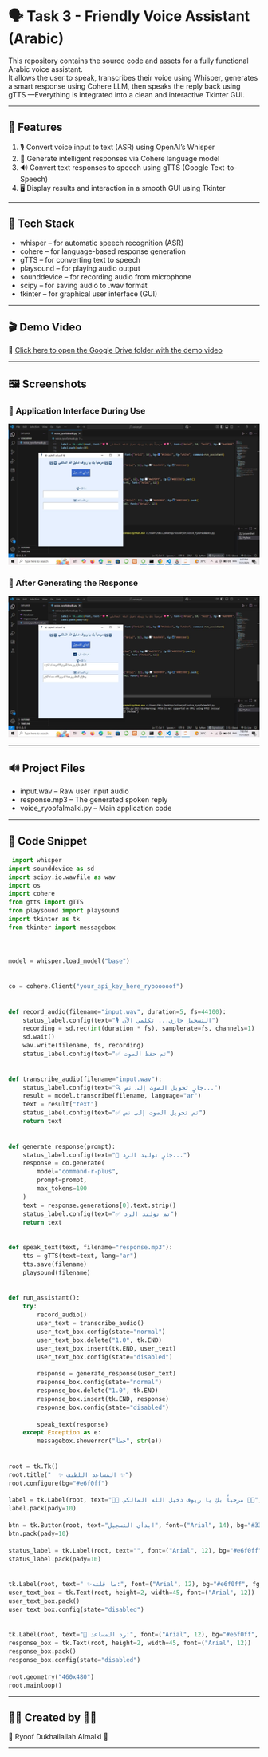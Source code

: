 # 🗣️  Task 3 -  Friendly Voice Assistant (Arabic)

This repository contains the source code and assets for a fully functional Arabic voice assistant.  
It allows the user to speak, transcribes their voice using Whisper, generates a smart response using Cohere LLM, then speaks the reply back using gTTS —Everything is integrated into a clean and interactive Tkinter GUI.

---

## 🌷 Features

1. 🎙️ Convert voice input to text (ASR) using OpenAI’s Whisper
2. 💬 Generate intelligent responses via Cohere language model
3. 🔊 Convert text responses to speech using gTTS (Google Text-to-Speech)
4. 🖥️ Display results and interaction in a smooth GUI using Tkinter


---

## 🧠 Tech Stack

- whisper – for automatic speech recognition (ASR)
- cohere – for language-based response generation
- gTTS – for converting text to speech
- playsound – for playing audio output
- sounddevice – for recording audio from microphone
- scipy – for saving audio to .wav format
- tkinter – for graphical user interface (GUI)
---

## 🎬 Demo Video

📂 [Click here to open the Google Drive folder with the demo video](https://drive.google.com/drive/folders/1_z42bq2Z3i1yBS9npYA5ZF2OYOfqtJnI)

---

## 🖼️ Screenshots

### 🔹 Application Interface During Use  
![App Screenshot](IMG_6030.jpeg)

### 🔹 After Generating the Response  
![App Response](IMG_6031.jpeg)

---

## 🔊 Project Files

- input.wav – Raw user input audio
- response.mp3 – The generated spoken reply
- voice_ryoofalmalki.py – Main application code

---

## 🧾 Code Snippet

```python
 import whisper
import sounddevice as sd
import scipy.io.wavfile as wav
import os
import cohere
from gtts import gTTS
from playsound import playsound
import tkinter as tk
from tkinter import messagebox



model = whisper.load_model("base")


co = cohere.Client("your_api_key_here_ryoooooof") 


def record_audio(filename="input.wav", duration=5, fs=44100):
    status_label.config(text="🎙 التسجيل جاري... تكلمي الآن")
    recording = sd.rec(int(duration * fs), samplerate=fs, channels=1)
    sd.wait()
    wav.write(filename, fs, recording)
    status_label.config(text="✅ تم حفظ الصوت")


def transcribe_audio(filename="input.wav"):
    status_label.config(text="🔍 جارٍ تحويل الصوت إلى نص...")
    result = model.transcribe(filename, language="ar")
    text = result["text"]
    status_label.config(text="✅ تم تحويل الصوت إلى نص")
    return text


def generate_response(prompt):
    status_label.config(text="🤖 جارٍ توليد الرد...")
    response = co.generate(
        model="command-r-plus",
        prompt=prompt,
        max_tokens=100
    )
    text = response.generations[0].text.strip()
    status_label.config(text="✅ تم توليد الرد")
    return text


def speak_text(text, filename="response.mp3"):
    tts = gTTS(text=text, lang="ar")
    tts.save(filename)
    playsound(filename)


def run_assistant():
    try:
        record_audio()
        user_text = transcribe_audio()
        user_text_box.config(state="normal")
        user_text_box.delete("1.0", tk.END)
        user_text_box.insert(tk.END, user_text)
        user_text_box.config(state="disabled")

        response = generate_response(user_text)
        response_box.config(state="normal")
        response_box.delete("1.0", tk.END)
        response_box.insert(tk.END, response)
        response_box.config(state="disabled")

        speak_text(response)
    except Exception as e:
        messagebox.showerror("خطأ", str(e))


root = tk.Tk()
root.title("  ✨ المساعد اللطيف ✨")
root.configure(bg="#e6f0ff")

label = tk.Label(root, text="🎀🌷 مرحباً بكِ يا ريوف دخيل الله المالكي 🎀🌷", font=("Arial", 16, "bold"), bg="#e6f0ff", fg="#003366")
label.pack(pady=10)

btn = tk.Button(root, text="ابدأي التسجيل", font=("Arial", 14), bg="#3366cc", fg="white", command=run_assistant)
btn.pack(pady=10)

status_label = tk.Label(root, text="", font=("Arial", 12), bg="#e6f0ff", fg="#003366")
status_label.pack(pady=10)


tk.Label(root, text=" ✨ما قلته:", font=("Arial", 12), bg="#e6f0ff", fg="#003366").pack()
user_text_box = tk.Text(root, height=2, width=45, font=("Arial", 12))
user_text_box.pack()
user_text_box.config(state="disabled")


tk.Label(root, text="🤖 رد المساعد:", font=("Arial", 12), bg="#e6f0ff", fg="#003366").pack()
response_box = tk.Text(root, height=2, width=45, font=("Arial", 12))
response_box.pack()
response_box.config(state="disabled")

root.geometry("460x480")
root.mainloop()

```


---


## 🎀🌷 Created by 🎀🌷

🎀 Ryoof Dukhailallah Almalki 🎀


---

